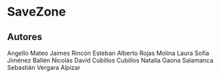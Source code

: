 # SaveZone

## Autores
  Angello Mateo Jaimes Rincón
  Esteban Alberto Rojas Molina
  Laura Sofía Jiménez Ballén
  Nicolás David Cubillos Cubillos
  Natalia Gaona Salamanca
  Sebastián Vergara Alpizar
